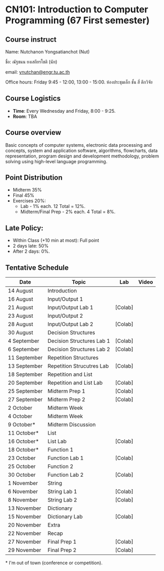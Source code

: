 # CN101: Introduction to Computer Programming (67 First semester)

## Course instruct

Name: Nutchanon Yongsatianchot (Nut)

ชื่อ: ณัฐชนน ยงเสถียรโชติ (นัท)

email: ynutchan@engr.tu.ac.th

Office hours: Friday 9:45 - 12:00, 13:00 - 15:00. ห้องประชุมเล็ก ชั้น สี่ ตึกวิจัย

## Course Logistics

- **Time**: Every Wednesday and Friday, 8:00 - 9:25.
- **Room**: TBA

## Course overview 
Basic concepts of computer systems, electronic data processing and concepts, system and application software, algorithms, flowcharts, data representation, program design and development methodology, problem solving using high-level language programming. 

## Point Distribution

- Midterm 35%
- Final 45%
- Exercises 20%:
  - Lab - 1% each. 12 Total = 12%.
  - Midterm/Final Prep - 2% each. 4 Total = 8%.

## Late Policy:
- Within Class (+10 min at most): Full point
- 2 days late: 50%
- After 2 days: 0%.

## Tentative Schedule

|   Date  |  Topic  |  Lab  |  Video |
| ------- | ------- |  --------  | -------- |
| 14 August   | Introduction             |             | |
| 16 August   | Input/Output 1           |             | |
| 21 August   | Input/Output Lab 1       |  [Colab]    | |
| 23 August   | Input/Output 2           |             | |
| 28 August   | Input/Output Lab 2       |  [Colab]    | |
| 30 August   | Decision Structures      |             | |
| 4 September | Decision Structures Lab 1 | [Colab]    | |
| 6 September | Decision Structures Lab 2 | [Colab]    | |
| 11 September | Repetition Structures      |          | |
| 13 September | Repetition Strucutres Lab  | [Colab]  | |
| 18 September | Repetition and List        |          | |
| 20 September | Repetition and List Lab    | [Colab]  | |
| 25 September | Midterm Prep 1         | [Colab]  | |
| 27 September | Midterm Prep 2         | [Colab]  | |
| 2 October | Midterm Week     |             | |
| 4 October | Midterm Week     |             | |
| 9 October* |  Midterm Discussion |         | |
| 11 October* | List           |             | |
| 16 October* | List Lab       |  [Colab]    | |
| 18 October* | Function 1      |            | |
| 23 October | Function Lab 1   |  [Colab]   | |
| 25 October | Function 2       |            | |
| 30 October | Function Lab 2   |  [Colab]   | |
| 1 November | String           |             | |
| 6 November | String Lab 1     |  [Colab]    | |
| 8 November | String Lab 2     |  [Colab]    | |
| 13 November | Dictionary      |             | |
| 15 November | Dictionary Lab  |  [Colab]    | |
| 20 November | Extra           |             | |
| 22 November | Recap           |             | |
| 27 November | Final Prep 1     | [Colab]     | |
| 29 November | Final Prep 2     | [Colab]     | |

\* I'm out of town (conference or competition).
